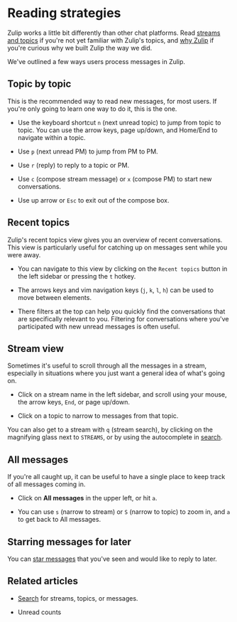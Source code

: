 # Reading strategies

Zulip works a little bit differently than other chat platforms. Read
[streams and topics](/help/streams-and-topics) if you're not yet
familiar with Zulip's topics, and [why Zulip](/why-zulip) if you're
curious why we built Zulip the way we did.

We've outlined a few ways users process messages in Zulip.

## Topic by topic

This is the recommended way to read new messages, for most users. If you're
only going to learn one way to do it, this is the one.

* Use the keyboard shortcut `n` (next unread topic) to jump from topic to
  topic. You can use the arrow keys, page up/down, and Home/End to navigate
  within a topic.

* Use `p` (next unread PM) to jump from PM to PM.

* Use `r` (reply) to reply to a topic or PM.

* Use `c` (compose stream message) or `x` (compose PM) to start new
  conversations.

* Use up arrow or `Esc` to exit out of the compose box.

## Recent topics

Zulip's recent topics view gives you an overview of recent
conversations. This view is particularly useful for catching up on
messages sent while you were away.

* You can navigate to this view by clicking on the `Recent topics` button
  in the left sidebar or pressing the `t` hotkey.

* The arrows keys and vim navigation keys (`j`, `k`, `l`, `h`) can be
  used to move between elements.

* There filters at the top can help you quickly find the conversations
  that are specifically relevant to you.  Filtering for conversations
  where you've participated with new unread messages is often useful.

## Stream view

Sometimes it's useful to scroll through all the messages in a stream,
especially in situations where you just want a general idea of what's going
on.

* Click on a stream name in the left sidebar, and scroll using your mouse,
  the arrow keys, `End`, or page up/down.

* Click on a topic to narrow to messages from that topic.

You can also get to a stream with `q` (stream search), by clicking on the
magnifying glass next to `STREAMS`, or by using the autocomplete in
[search](/help/search-for-messages).

## All messages

If you're all caught up, it can be useful to have a single place to keep
track of all messages coming in.

* Click on **All messages** in the upper left, or hit `a`.

* You can use `s` (narrow to stream) or `S` (narrow to topic) to zoom in,
  and `a` to get back to All messages.

## Starring messages for later

You can [star messages](/help/star-a-message) that you've seen and would
like to reply to later.

## Related articles

* [Search](/help/search-for-messages) for streams, topics, or messages.

* Unread counts

